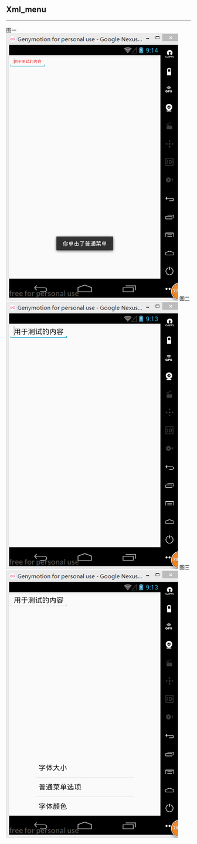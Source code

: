 Xml_menu
-------------
<hr>

图一<br><img src="https://github.com/GNempire/java-project/blob/master/Android_two/images/Xml_menu(1).png">
图二<br><img src="https://github.com/GNempire/java-project/blob/master/Android_two/images/Xml_menu(2).png">
图三<br><img src="https://github.com/GNempire/java-project/blob/master/Android_two/images/Xml_menu.png">
